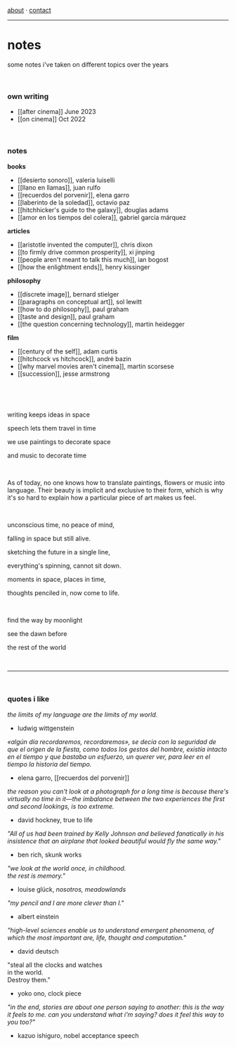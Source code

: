 [about](https://edugon.studio/things) · [contact](mailto:e@edugon.studio)

- ---

# notes
 
some notes i've taken on different topics over the years


⠀  

### own writing
- [[after cinema]] June 2023
- [[on cinema]] Oct 2022

⠀⠀ 

### notes

**books**
- [[desierto sonoro]], valeria luiselli
- [[llano en llamas]], juan rulfo
- [[recuerdos del porvenir]], elena garro
- [[laberinto de la soledad]], octavio paz
- [[hitchhicker's guide to the galaxy]], douglas adams
- [[amor en los tiempos del colera]], gabriel garcía márquez

**articles**
- [[aristotle invented the computer]], chris dixon
- [[to firmly drive common prosperity]], xi jinping
- [[people aren't meant to talk this much]], ian bogost
- [[how the enlightment ends]], henry kissinger

**philosophy**
- [[discrete image]], bernard stielger
- [[paragraphs on conceptual art]], sol lewitt
- [[how to do philosophy]], paul graham
- [[taste and design]], paul graham
- [[the question concerning technology]], martin heidegger

**film**
- [[century of the self]], adam curtis
- [[hitchcock vs hitchcock]], andré bazin
- [[why marvel movies aren't cinema]], martin scorsese
- [[succession]], jesse armstrong



⠀ ⠀ 
 
⠀ ⠀ 

writing keeps ideas in space  

speech lets them travel in time  

we use paintings to decorate space  

and music to decorate time
 
⠀ ⠀ 
⠀ ⠀ 
 
As of today, no one knows how to translate paintings, flowers or music into language. Their beauty is implicit and exclusive to their form, which is why it's so hard to explain how a particular piece of art makes us feel.
 
⠀ ⠀ 
⠀ ⠀ 
 
unconscious time, no peace of mind,  

falling in space but still alive.  

sketching the future in a single line,  

everything's spinning, cannot sit down.  

moments in space, places in time,  

thoughts penciled in, now come to life.
 
⠀ ⠀ 
⠀ ⠀ 
 
find the way by moonlight  

see the dawn before  

the rest of the world  
 
⠀ ⠀ 
⠀ ⠀ 


- ---

⠀ ⠀ 
⠀ ⠀ 
### quotes i like

*the limits of my language are the limits of my world.*

- ludwig wittgenstein


*«algún día recordaremos, recordaremos», se decía con la seguridad de que el origen de la fiesta, como todos los gestos del hombre, existía intacto en el tiempo y que bastaba un esfuerzo, un querer ver, para leer en el tiempo la historia del tiempo.*

- elena garro, [[recuerdos del porvenir]]


*the reason you can't look at a photograph for a long time is because there's virtually no time in it—the imbalance between the two experiences the first and second lookings, is too extreme.*
- david hockney, true to life


*"All of us had been trained by Kelly Johnson and believed fanatically in his insistence that an airplane that looked beautiful would fly the same way."*

- ben rich, skunk works


*"we look at the world once, in childhood.*  
*the rest is memory."*
- louise glück, *nosotros, meadowlands*


*"my pencil and I are more clever than I."*
- albert einstein


*"high-level sciences enable us to understand emergent phenomena, of which the most important are, life, thought and computation."*
- david deutsch


"steal all the clocks and watches  
in the world.  
Destroy them."  
- yoko ono, clock piece


*"in the end, stories are about one person saying to another: this is the way it feels to me. can you understand what i'm saying? does it feel this way to you too?"*  
- kazuo ishiguro, nobel acceptance speech

 
⠀ ⠀  
⠀ ⠀ 

